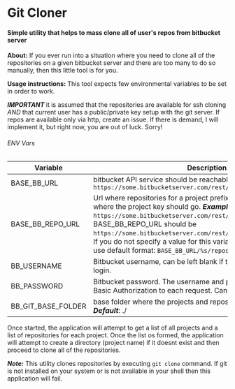 # Git Cloner
#### Simple utility that helps to mass clone all of user's repos from bitbucket server
**About:**
If you ever run into a situation where you need to clone all of the repositories on a given bitbucket server and there are too many to do so manually, then this little tool is for you.

**Usage instructions:**
This tool expects few environmental variables to be set in order to work.

***IMPORTANT*** it is assumed that the repositories are available for ssh cloning *AND* that current user has a public/private key setup with the git server. If repos are available only via http, create an issue. If there is demand, I will implement it, but right now, you are out of luck. Sorry!

###### ENV Vars
Variable | Description
------------ | -------------
BASE_BB_URL | bitbucket API service should be reachable at this end. This is usually `https://some.bitbucketserver.com/rest/api/1.0/projects`
BASE_BB_REPO_URL | Url where repositories for a project prefix can be found. Add `%s` where the project key should go. ***Example***: if your BASE_BB_URL is `https://some.bitbucketserver.com/rest/api/1.0/projects` then your BASE_BB_REPO_URL should be `https://some.bitbucketserver.com/rest/api/1.0/projects/%s/repos`. If you do not specify a value for this variable, then the system will use default format: `BASE_BB_URL/%s/repos`
BB_USERNAME | Bitbucket username, can be left blank if the server does not require login.
BB_PASSWORD | Bitbucket password. The username and password are used to attach Basic Authorization to each request. Can be left blank
BB_GIT_BASE_FOLDER | base folder where the projects and repos should be cloned to. ***Default***: ./

Once started, the application will attempt to get a list of all projects and a list of repositories for each project. Once the list os formed, the application will attempt to create a directory (project name) if it doesnt exist and then proceed to clone all of the repositories.

***Note:*** This utility clones repositories by executing `git clone` command. If git is not installed on your system or is not available in your shell then this application will fail.



